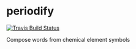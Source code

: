 # periodify

[![Travis Build Status](https://travis-ci.org/jevzee/periodify.svg?branch=master)](https://travis-ci.org/jevzee/periodify)

Compose words from chemical element symbols
